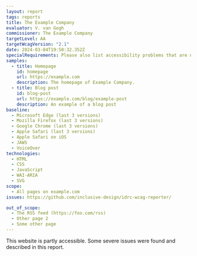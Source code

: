 ```yaml
---
layout: report
tags: reports
title: The Example Company
evaluator: V. van Gogh
commissioner: The Example Company
targetLevel: AA
targetWcagVersion: "2.1"
date: 2024-03-04T19:50:32.352Z
specialRequirements: Please also list accessibility problems that are not conformance failures.
samples:
  - title: Homepage
    id: homepage
    url: https://example.com
    description: The homepage of Example Company.
  - title: Blog post
    id: blog-post
    url: https://example.com/blog/example-post
    description: An example of a blog post
baseline:
  - Microsoft Edge (last 3 versions)
  - Mozilla Firefox (last 3 versions)
  - Google Chrome (last 3 versions)
  - Apple Safari (last 3 versions)
  - Apple Safari on iOS
  - JAWS
  - VoiceOver
technologies:
  - HTML
  - CSS
  - JavaScript
  - WAI-ARIA
  - SVG
scope:
  - All pages on example.com
issues: https://github.com/inclusive-design/idrc-wcag-reporter/

out_of_scope:
  - The RSS feed (https://foo.com/rss)
  - Other page 2
  - Some other page
---
```

This website is partly accessible. Some severe issues were found and described in this report.
